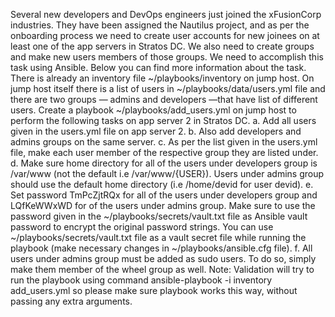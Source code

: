 Several new developers and DevOps engineers just joined the xFusionCorp industries. They have been assigned the Nautilus project, and as per the onboarding process we need to create user accounts for new joinees on at least one of the app servers in Stratos DC. We also need to create groups and make new users members of those groups. We need to accomplish this task using Ansible. Below you can find more information about the task.
There is already an inventory file ~/playbooks/inventory on jump host.
On jump host itself there is a list of users in ~/playbooks/data/users.yml file and there are two groups — admins and developers —that have list of different users. Create a playbook ~/playbooks/add_users.yml on jump host to perform the following tasks on app server 2 in Stratos DC.
a. Add all users given in the users.yml file on app server 2.
b. Also add developers and admins groups on the same server.
c. As per the list given in the users.yml file, make each user member of the respective group they are listed under.
d. Make sure home directory for all of the users under developers group is /var/www (not the default i.e /var/www/{USER}). Users under admins group should use the default home directory (i.e /home/devid for user devid).
e. Set password TmPcZjtRQx for all of the users under developers group and LQfKeWWxWD for of the users under admins group. Make sure to use the password given in the ~/playbooks/secrets/vault.txt file as Ansible vault password to encrypt the original password strings. You can use ~/playbooks/secrets/vault.txt file as a vault secret file while running the playbook (make necessary changes in ~/playbooks/ansible.cfg file).
f. All users under admins group must be added as sudo users. To do so, simply make them member of the wheel group as well.
Note: Validation will try to run the playbook using command ansible-playbook -i inventory add_users.yml so please make sure playbook works this way, without passing any extra arguments.
